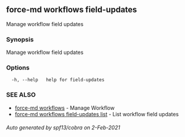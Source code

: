 ## force-md workflows field-updates

Manage workflow field updates

### Synopsis

Manage workflow field updates

### Options

```
  -h, --help   help for field-updates
```

### SEE ALSO

* [force-md workflows](force-md_workflows.md)	 - Manage Workflow
* [force-md workflows field-updates list](force-md_workflows_field-updates_list.md)	 - List workflow field updates

###### Auto generated by spf13/cobra on 2-Feb-2021
